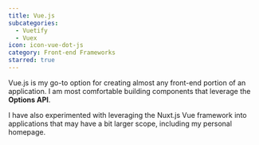 ```yaml
---
title: Vue.js
subcategories:
  - Vuetify
  - Vuex
icon: icon-vue-dot-js
category: Front-end Frameworks
starred: true
---
```

Vue.js is my go-to option for creating almost any front-end portion of an application. I am most comfortable building components that leverage the **Options API**.

I have also experimented with leveraging the Nuxt.js Vue framework into applications that may have a bit larger scope, including my personal homepage. 
